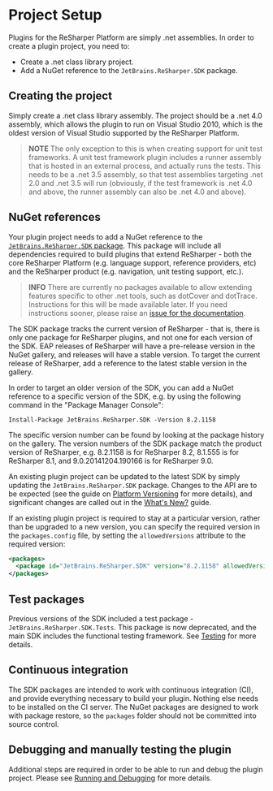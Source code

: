 # Project Setup

Plugins for the ReSharper Platform are simply .net assemblies. In order to create a plugin project, you need to:

* Create a .net class library project.
* Add a NuGet reference to the `JetBrains.ReSharper.SDK` package.

## Creating the project

Simply create a .net class library assembly. The project should be a .net 4.0 assembly, which allows the plugin to run on Visual Studio 2010, which is the oldest version of Visual Studio supported by the ReSharper Platform.

> **NOTE** The only exception to this is when creating support for unit test frameworks. A unit test framework plugin includes a runner assembly that is hosted in an external process, and actually runs the tests. This needs to be a .net 3.5 assembly, so that test assemblies targeting .net 2.0 and .net 3.5 will run (obviously, if the test framework is .net 4.0 and above, the runner assembly can also be .net 4.0 and above).

## NuGet references

Your plugin project needs to add a NuGet reference to the [`JetBrains.ReSharper.SDK` package](http://www.nuget.org/packages/JetBrains.ReSharper.SDK/). This package will include all dependencies required to build plugins that extend ReSharper - both the core ReSharper Platform (e.g. language support, reference providers, etc) and the ReSharper product (e.g. navigation, unit testing support, etc.).

> **INFO** There are currently no packages available to allow extending features specific to other .net tools, such as dotCover and dotTrace. Instructions for this will be made available later. If you need instructions sooner, please raise an [issue for the documentation](https://github.com/JetBrains/resharper-devguide/issues).

The SDK package tracks the current version of ReSharper - that is, there is only one package for ReSharper plugins, and not one for each version of the SDK. EAP releases of ReSharper will have a pre-release version in the NuGet gallery, and releases will have a stable version. To target the current release of ReSharper, add a reference to the latest stable version in the gallery.

In order to target an older version of the SDK, you can add a NuGet reference to a specific version of the SDK, e.g. by using the following command in the "Package Manager Console":

```
Install-Package JetBrains.ReSharper.SDK -Version 8.2.1158
```

The specific version number can be found by looking at the package history on the gallery. The version numbers of the SDK package match the product version of ReSharper, e.g. 8.2.1158 is for ReSharper 8.2, 8.1.555 is for ReSharper 8.1, and 9.0.20141204.190166 is for ReSharper 9.0.

An existing plugin project can be updated to the latest SDK by simply updating the `JetBrains.ReSharper.SDK` package. Changes to the API are to be expected (see the guide on [Platform Versioning](../Intro/PlatformVersioning.md) for more details), and significant changes are called out in the [What's New?](../Intro/WhatsNew.md) guide.

If an existing plugin project is required to stay at a particular version, rather than be upgraded to a new version, you can specify the required version in the `packages.config` file, by setting the `allowedVersions` attribute to the required version:

```xml
<packages>
  <package id="JetBrains.ReSharper.SDK" version="8.2.1158" allowedVersions="[8.2.1158]" />
</packages>
```

## Test packages

Previous versions of the SDK included a test package - `JetBrains.ReSharper.SDK.Tests`. This package is now deprecated, and the main SDK includes the functional testing framework. See [Testing](Testing.md) for more details.

## Continuous integration

The SDK packages are intended to work with continuous integration (CI), and provide everything necessary to build your plugin. Nothing else needs to be installed on the CI server. The NuGet packages are designed to work with package restore, so the `packages` folder should not be committed into source control.

## Debugging and manually testing the plugin

Additional steps are required in order to be able to run and debug the plugin project. Please see [Running and Debugging](Debugging.md) for more details.
